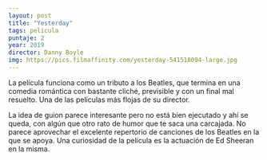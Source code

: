 ```yaml
---
layout: post
title: "Yesterday"
tags: pelicula
puntaje: 2
year: 2019
director: Danny Boyle
img: https://pics.filmaffinity.com/yesterday-541518094-large.jpg
---
```


La película funciona como un tributo a los Beatles, que termina en una comedia romántica con bastante cliché, previsible y con un final mal resuelto. Una de las películas más flojas de su director.

La idea de guion parece interesante pero no está bien ejecutado y ahí se queda, con algún que otro rato de humor que te saca una carcajada.  No parece aprovechar el excelente repertorio de canciones de los Beatles en la que se apoya.  Una curiosidad de la película es la actuación de Ed Sheeran en la misma.
